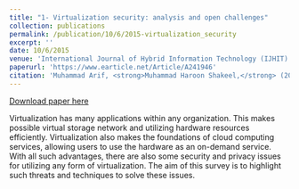 ```yaml
---
title: "1- Virtualization security: analysis and open challenges"
collection: publications
permalink: /publication/10/6/2015-virtualization_security
excerpt: ''
date: 10/6/2015
venue: 'International Journal of Hybrid Information Technology (IJHIT)'
paperurl: 'https://www.earticle.net/Article/A241946'
citation: 'Muhammad Arif, <strong>Muhammad Haroon Shakeel,</strong> (2015). Virtualization security: analysis and open challenges. <i>International Journal of Hybrid Information Technology (IJHIT)</i>. 8(2).'
---
```


<a href='https://pdfs.semanticscholar.org/e750/ffcb54ab10582f34b93c62b1147c238ea6c2.pdf'>Download paper here</a>

Virtualization has many applications within any organization. This makes possible virtual storage network and utilizing hardware resources efficiently. Virtualization also makes the foundations of cloud computing services, allowing users to use the hardware as an on-demand service. With all such advantages, there are also some security and privacy issues for utilizing any form of virtualization. The aim of this survey is to highlight such threats and techniques to solve these issues.
